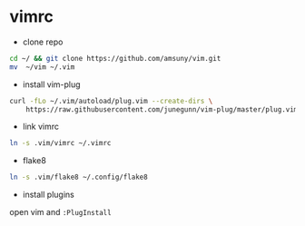 # vimrc


- clone repo

```bash
cd ~/ && git clone https://github.com/amsuny/vim.git
mv  ~/vim ~/.vim
```  

- install vim-plug 

```bash
curl -fLo ~/.vim/autoload/plug.vim --create-dirs \
    https://raw.githubusercontent.com/junegunn/vim-plug/master/plug.vim
```

- link vimrc

```bash
ln -s .vim/vimrc ~/.vimrc
```

- flake8

```bash
ln -s .vim/flake8 ~/.config/flake8
```
- install plugins

open vim and `:PlugInstall`

